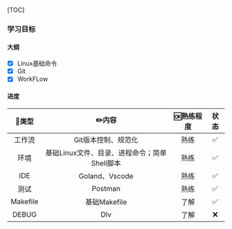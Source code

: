 [TOC]

### 学习目标

#### 大纲

- [x] Linux基础命令
- [x] Git
- [x] WorkFLow

#### 进度

|  🍭类型   |                    ✏️内容                     | 🆗熟练程度 | 状态 |
| :------: | :------------------------------------------: | :-------: | :--: |
|  工作流  |             Git版本控制、规范化              |   熟练    |  ✅   |
|   环境   | 基础Linux文件、目录、进程命令；简单Shell脚本 |   熟练    |  ✅   |
|   IDE    |                Goland、Vscode                |   熟练    |  ✅   |
|   测试   |                   Postman                    |   熟练    |  ✅   |
| Makefile |                 基础Makefile                 |   了解    |  ✅   |
|  DEBUG   |                     Dlv                      |   了解    |  ❌   |

